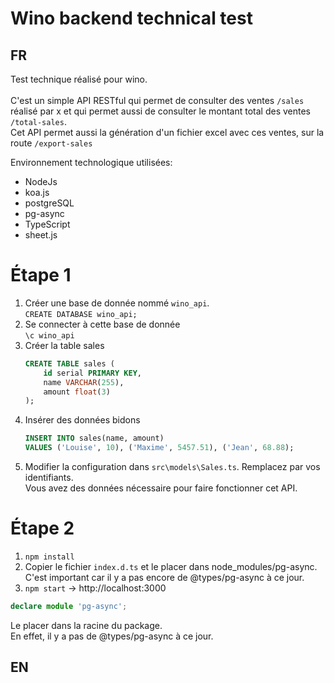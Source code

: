 # Wino backend technical test

## FR

Test technique réalisé pour wino. <br> <br>
C'est un simple API RESTful qui permet de consulter des ventes `/sales` réalisé par x et qui permet aussi de consulter le montant total des ventes `/total-sales`. <br>
Cet API permet aussi la génération d'un fichier excel avec ces ventes, sur la route `/export-sales`

Environnement technologique utilisées: 
* NodeJs
* koa.js
* postgreSQL
* pg-async
* TypeScript
* sheet.js

# Étape 1

1. Créer une base de donnée nommé `wino_api`. <br>
    `CREATE DATABASE wino_api;`
2. Se connecter à cette base de donnée <br>
    `\c wino_api`
3. Créer la table sales <br>
    ```sql
    CREATE TABLE sales (
        id serial PRIMARY KEY,
        name VARCHAR(255),
        amount float(3)
    );
    ```
4. Insérer des données bidons <br>
    ```sql
    INSERT INTO sales(name, amount)
    VALUES ('Louise', 10), ('Maxime', 5457.51), ('Jean', 68.88);
    ```
5. Modifier la configuration dans `src\models\Sales.ts`. Remplacez par vos identifiants. <br>
Vous avez des données nécessaire pour faire fonctionner cet API.

# Étape 2

1. `npm install` <br>
2. Copier le fichier `index.d.ts` et le placer dans node_modules/pg-async. C'est important car il y a pas encore de @types/pg-async à ce jour.<br>
3. `npm start` -> http://localhost:3000


```typescript
declare module 'pg-async';
```
Le placer dans la racine du package.<br>
En effet, il y a pas de @types/pg-async à ce jour.

## EN
